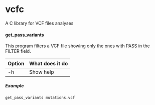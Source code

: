 # vcfc
A C library for VCF files analyses


#### get_pass_variants

This program filters a VCF file showing only the ones with PASS in the FILTER field.

Option | What does it do
------------ | -------------
-h | Show help

##### Example

```
get_pass_variants mutations.vcf
```
